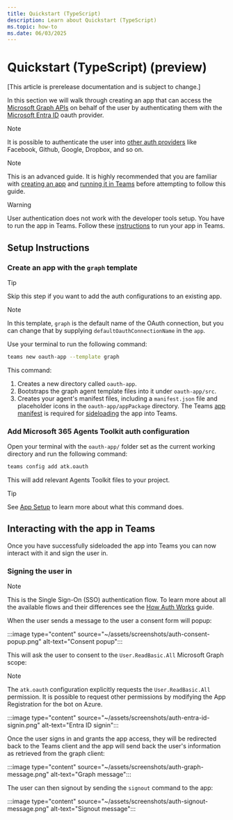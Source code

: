 ```yaml
---
title: Quickstart (TypeScript)
description: Learn about Quickstart (TypeScript)
ms.topic: how-to
ms.date: 06/03/2025
---
```


# Quickstart (TypeScript) (preview)

[This article is prerelease documentation and is subject to change.]

In this section we will walk through creating an app that can access the [Microsoft Graph APIs](/graph/overview) on behalf of the user by authenticating them with the [Microsoft Entra ID](https://www.microsoft.com/security/business/identity-access/microsoft-entra-id) oauth provider. 

> [!NOTE]
> It is possible to authenticate the user into [other auth providers](/azure/bot-service/bot-builder-concept-identity-providers?view=azure-bot-service-4.0&preserve-view=true&tabs=adv2%2Cga2#other-identity-providers) like Facebook, Github, Google, Dropbox, and so on.

> [!NOTE]
> This is an advanced guide. It is highly recommended that you are familiar with [creating an app](https://microsoft.github.io/teams-ai/2.getting-started/1.quickstart.html) and [running it in Teams](https://microsoft.github.io/teams-ai/2.getting-started/3.running-in-teams.html) before attempting to follow this guide.

> [!WARNING]
> User authentication does not work with the developer tools setup. You have to run the app in Teams. Follow these [instructions](../../getting-started/running-in-teams#debugging-in-teams.md) to run your app in Teams.

## Setup Instructions

### Create an app with the `graph` template

> [!TIP]
> Skip this step if you want to add the auth configurations to an existing app.

> [!NOTE]
> In this template, `graph` is the default name of the OAuth connection, but you can change that by supplying `defaultOauthConnectionName` in the `app`.

Use your terminal to run the following command: 


```sh
teams new oauth-app --template graph
```


This command:
1. Creates a new directory called `oauth-app`.
2. Bootstraps the graph agent template files into it under `oauth-app/src`.
3. Creates your agent's manifest files, including a `manifest.json` file and placeholder icons in the `oauth-app/appPackage` directory. The Teams [app manifest](/microsoftteams/platform/resources/schema/manifest-schema) is required for [sideloading](/microsoftteams/platform/concepts/deploy-and-publish/apps-upload) the app into Teams.

### Add Microsoft 365 Agents Toolkit auth configuration

Open your terminal with the `oauth-app/` folder set as the current working directory and run the following command:


```sh
teams config add atk.oauth
```


This will add relevant Agents Toolkit files to your project.

> [!TIP]
> See [App Setup](./setup#using-m365-agents-toolkit-with-the-teams-cli.md) to learn more about what this command does.

## Interacting with the app in Teams

Once you have successfully sideloaded the app into Teams you can now interact with it and sign the user in. 

### Signing the user in

> [!NOTE]
> This is the Single Sign-On (SSO) authentication flow. To learn more about all the available flows and their differences see the [How Auth Works](auth-sso.md) guide.

When the user sends a message to the user a consent form will popup:

:::image type="content" source="~/assets/screenshots/auth-consent-popup.png" alt-text="Consent popup":::

This will ask the user to consent to the `User.ReadBasic.All` Microsoft Graph scope:

> [!NOTE]
> The `atk.oauth` configuration explicitly requests the `User.ReadBasic.All` permission. It is possible to request other permissions by modifying the App Registration for the bot on Azure.

:::image type="content" source="~/assets/screenshots/auth-entra-id-signin.png" alt-text="Entra ID signin":::

Once the user signs in and grants the app access, they will be redirected back to the Teams client and the app will send back the user's information as retrieved from the graph client:

:::image type="content" source="~/assets/screenshots/auth-graph-message.png" alt-text="Graph message":::

The user can then signout by sending the `signout` command to the app:

:::image type="content" source="~/assets/screenshots/auth-signout-message.png" alt-text="Signout message":::